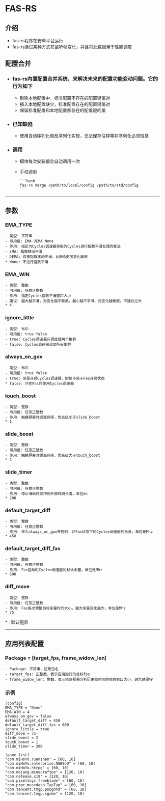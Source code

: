 # FAS-RS

## 介绍

- fas-rs程序在安卓平台运行
- fas-rs通过某种方式在监听帧变化，并且将此数据用于性能调度

## 配置合并

- ### fas-rs内置配置合并系统，来解决未来的配置功能变动问题。它的行为如下

  - 剔除本地配置中，标准配置不存在的配置键值对
  - 插入本地配置缺少，标准配置存在的配置键值对
  - 保留标准配置和本地配置都存在的配置键的值

- ### 已知缺陷

  - 使用自动序列化和反序列化实现，无法保存注释等非序列化必须信息

- ### 调用

  - 模块每次安装都会自动调用一次
  - 手动调用

        ```bash
        fas-rs merge /path/to/local/config /path/to/std/config
        ```

___

## 参数

### EMA_TYPE

    - 类型: 字符串
    - 可用值: EMA DEMA None
    - 作用: 指定为Cycles调速器获取的Cycles进行指数平滑处理的算法
    - EMA: 指数移动平滑
    - DEMA: 双重指数移动平滑，比EMA更加变化敏感
    * None: 不进行指数平滑

### EMA_WIN

    - 类型: 整数
    - 可用值: 任意正整数
    - 作用: 指定Cycles指数平滑窗口大小
    - 建议: 越大越平滑，对变化越不敏感，越小越不平滑，对变化越敏感，不建议过大
    * 4

### ignore_little

    - 类型: 布尔
    - 可用值: true false
    - true: Cycles调速器只调度后两个集群
    - false: Cycles调速器调度所有集群

### always_on_gov

    - 类型: 布尔
    - 可用值: true false
    - true: 总是开启Cycles调速器，即使不处于Fas开启状态
    * false: 只在Fas时使用Cycles调速器

### touch_boost

    - 类型: 整数
    - 可用值: 任意正整数
    - 作用: 触摸屏幕时提高频率，优先级小于slide_boost
    * 1

### slide_boost

    - 类型: 整数
    - 可用值: 任意正整数
    - 作用: 触摸屏幕时提高频率，优先级大于touch_boost
    * 2

### slide_timer

    - 类型: 整数
    - 可用值: 任意正整数
    - 作用: 停止滑动时保持的升频时间长度，单位ms
    * 200

### default_target_diff

    - 类型: 整数
    - 可用值: 任意正整数
    - 作用: 作为always_on_gov开启时，非Fas状态下的Cycles调速器的余量，单位是Mhz
    * 450

### default_target_diff_fas

    - 类型: 整数
    - 可用值: 任意正整数
    - 作用: Fas启动时Cycles调速器的默认余量，单位是Mhz
    * 600

### diff_move

    - 类型: 整数
    - 可用值: 任意正整数
    - 作用: Fas每次调整目标余量时的大小，越大余量变化越大，单位是Mhz
    * 75

\* : 默认配置

___

## 应用列表配置

### Package = \[target_fps, frame_widow_len\]

    - Package: 字符串，应用包名
    - target_fps: 正整数，表示应用运行的目标fps
    - frame_widow_len: 整数，表示帧监视器分析历史帧时间的帧的窗口大小，越大越保守

### 示例

    [config]
    EMA_TYPE = "None"
    EMA_WIN = 4
    always_on_gov = false
    default_target_diff = 450
    default_target_diff_fas = 600
    ignore_little = true
    diff_move = 75
    slide_boost = 2
    touch_boost = 1
    slide_timer = 200

    [game_list]
    "com.miHoYo.Yuanshen" = [60, 10]
    "com.miHoYo.enterprise.NGHSoD" = [60, 10]
    "com.miHoYo.hkrpg" = [60, 10]
    "com.mojang.minecraftpe" = [120, 10]
    "com.netease.x19" = [120, 10]
    "com.pixeltoys.freeblade" = [60, 10]
    "com.prpr.musedash.TapTap" = [60, 10]
    "com.tencent.tmgp.pubgmhd" = [60, 10]
    "com.tencent.tmgp.sgame" = [120, 10]

